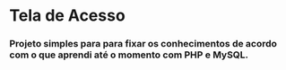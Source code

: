 # Tela de Acesso
### Projeto simples para para fixar os conhecimentos de acordo com o que aprendi até o momento com PHP e MySQL.
